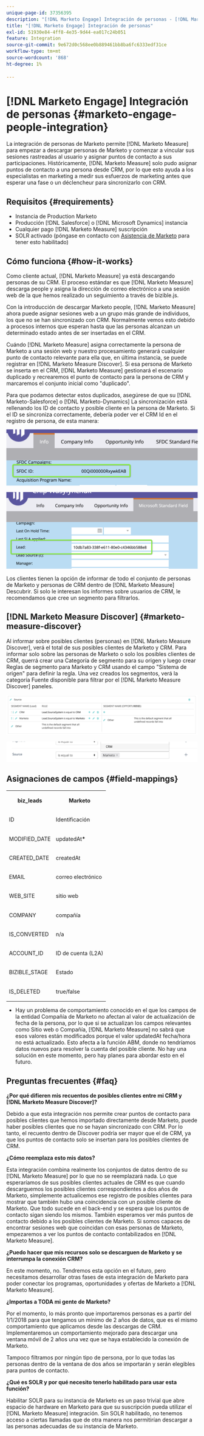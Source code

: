 ```yaml
---
unique-page-id: 37356395
description: "[!DNL Marketo Engage] Integración de personas - [!DNL Marketo Measure]"
title: "[!DNL Marketo Engage] Integración de personas"
exl-id: 51930e84-4ff8-4e35-9d44-ea017c24b051
feature: Integration
source-git-commit: 9e672d0c568ee0b889461bb8ba6fc6333edf31ce
workflow-type: tm+mt
source-wordcount: '868'
ht-degree: 1%

---
```


# [!DNL Marketo Engage] Integración de personas {#marketo-engage-people-integration}

La integración de personas de Marketo permite [!DNL Marketo Measure] para empezar a descargar personas de Marketo y comenzar a vincular sus sesiones rastreadas al usuario y asignar puntos de contacto a sus participaciones. Históricamente, [!DNL Marketo Measure] solo pudo asignar puntos de contacto a una persona desde CRM, por lo que esto ayuda a los especialistas en marketing a medir sus esfuerzos de marketing antes que esperar una fase o un déclencheur para sincronizarlo con CRM.

## Requisitos {#requirements}

* Instancia de Production Marketo
* Producción [!DNL Salesforce] o [!DNL Microsoft Dynamics] instancia
* Cualquier pago [!DNL Marketo Measure] suscripción
* SOLR activado (póngase en contacto con [Asistencia de Marketo](https://nation.marketo.com/t5/Support/ct-p/Support) para tener esto habilitado)

## Cómo funciona {#how-it-works}

Como cliente actual, [!DNL Marketo Measure] ya está descargando personas de su CRM. El proceso estándar es que [!DNL Marketo Measure] descarga people y asigna la dirección de correo electrónico a una sesión web de la que hemos realizado un seguimiento a través de bizible.js.

Con la introducción de descargar Marketo people, [!DNL Marketo Measure] ahora puede asignar sesiones web a un grupo más grande de individuos, los que no se han sincronizado con CRM. Normalmente vemos esto debido a procesos internos que esperan hasta que las personas alcanzan un determinado estado antes de ser insertadas en el CRM.

Cuándo [!DNL Marketo Measure] asigna correctamente la persona de Marketo a una sesión web y nuestro procesamiento generará cualquier punto de contacto relevante para ella que, en última instancia, se puede registrar en [!DNL Marketo Measure Discover]. Si esa persona de Marketo se inserta en el CRM, [!DNL Marketo Measure] gestionará el escenario duplicado y recrearemos el punto de contacto para la persona de CRM y marcaremos el conjunto inicial como &quot;duplicado&quot;.

Para que podamos detectar estos duplicados, asegúrese de que su [!DNL Marketo-Salesforce] o [!DNL Marketo-Dynamics] La sincronización está rellenando los ID de contacto y posible cliente en la persona de Marketo. Si el ID se sincroniza correctamente, debería poder ver el CRM Id en el registro de persona, de esta manera:

![](assets/5a.png)

![](assets/5b.png)

Los clientes tienen la opción de informar de todo el conjunto de personas de Marketo y personas de CRM dentro de [!DNL Marketo Measure] Descubrir. Si solo le interesan los informes sobre usuarios de CRM, le recomendamos que cree un segmento para filtrarlos.

## [!DNL Marketo Measure Discover] {#marketo-measure-discover}

Al informar sobre posibles clientes (personas) en [!DNL Marketo Measure Discover], verá el total de sus posibles clientes de Marketo y CRM. Para informar solo sobre las personas de Marketo o solo los posibles clientes de CRM, querrá crear una Categoría de segmento para su origen y luego crear Reglas de segmento para Marketo y CRM usando el campo &quot;Sistema de origen&quot; para definir la regla. Una vez creados los segmentos, verá la categoría Fuente disponible para filtrar por el [!DNL Marketo Measure Discover] paneles.

![](assets/bizible-discover-1.png)

![](assets/bizible-discover-2.png)

## Asignaciones de campos {#field-mappings}

<table> 
 <colgroup> 
  <col> 
  <col> 
 </colgroup> 
 <tbody> 
  <tr> 
   <th><p><strong>biz_leads</strong></p></th> 
   <th><p><strong>Marketo</strong></p></th> 
  </tr> 
  <tr> 
   <td><p>ID</p></td> 
   <td><p>Identificación</p></td> 
  </tr> 
  <tr> 
   <td><p>MODIFIED_DATE</p></td> 
   <td><p>updatedAt<strong>*</strong></p></td> 
  </tr> 
  <tr> 
   <td><p>CREATED_DATE</p></td> 
   <td><p>createdAt</p></td> 
  </tr> 
  <tr> 
   <td><p>EMAIL</p></td> 
   <td><p>correo electrónico</p></td> 
  </tr> 
  <tr> 
   <td><p>WEB_SITE</p></td> 
   <td><p>sitio web</p></td> 
  </tr> 
  <tr> 
   <td><p>COMPANY</p></td> 
   <td><p>compañía</p></td> 
  </tr> 
  <tr> 
   <td><p>IS_CONVERTED</p></td> 
   <td><p>n/a</p></td> 
  </tr> 
  <tr> 
   <td><p>ACCOUNT_ID</p></td> 
   <td><p>ID de cuenta (L2A)</p></td> 
  </tr> 
  <tr> 
   <td><p>BIZIBLE_STAGE</p></td> 
   <td><p>Estado</p></td> 
  </tr> 
  <tr> 
   <td><p>IS_DELETED</p></td> 
   <td><p>true/false</p></td> 
  </tr> 
 </tbody> 
</table>

* Hay un problema de comportamiento conocido en el que los campos de la entidad Compañía de Marketo no afectan al valor de actualización de fecha de la persona, por lo que si se actualizan los campos relevantes como Sitio web o Compañía, [!DNL Marketo Measure] no sabrá que esos valores están modificados porque el valor updatedAt fecha/hora no está actualizado. Esto afecta a la función ABM, donde no tendríamos datos nuevos para resolver la cuenta del posible cliente. No hay una solución en este momento, pero hay planes para abordar esto en el futuro.

## Preguntas frecuentes {#faq}

**¿Por qué difieren mis recuentos de posibles clientes entre mi CRM y [!DNL Marketo Measure Discover]?**

Debido a que esta integración nos permite crear puntos de contacto para posibles clientes que hemos importado directamente desde Marketo, puede haber posibles clientes que no se hayan sincronizado con CRM. Por lo tanto, el recuento dentro de Discover podría ser mayor que el de CRM, ya que los puntos de contacto solo se insertan para los posibles clientes de CRM.

**¿Cómo reemplaza esto mis datos?**

Esta integración combina realmente los conjuntos de datos dentro de su [!DNL Marketo Measure] por lo que no se reemplazará nada. Lo que esperaríamos de sus posibles clientes actuales de CRM es que cuando descarguemos los posibles clientes correspondientes a dos años de Marketo, simplemente actualicemos ese registro de posibles clientes para mostrar que también hubo una coincidencia con un posible cliente de Marketo. Que todo sucede en el back-end y se espera que los puntos de contacto sigan siendo los mismos. También esperamos ver más puntos de contacto debido a los posibles clientes de Marketo. Si somos capaces de encontrar sesiones web que coincidan con esas personas de Marketo, empezaremos a ver los puntos de contacto contabilizados en [!DNL Marketo Measure].

**¿Puedo hacer que mis recursos solo se descarguen de Marketo y se interrumpa la conexión CRM?**

En este momento, no. Tendremos esta opción en el futuro, pero necesitamos desarrollar otras fases de esta integración de Marketo para poder conectar los programas, oportunidades y ofertas de Marketo a [!DNL Marketo Measure].

**¿Importas a TODA mi gente de Marketo?**

Por el momento, lo más pronto que importaremos personas es a partir del 1/1/2018 para que tengamos un mínimo de 2 años de datos, que es el mismo comportamiento que aplicamos desde las descargas de CRM. Implementaremos un comportamiento mejorado para descargar una ventana móvil de 2 años una vez que se haya establecido la conexión de Marketo.

Tampoco filtramos por ningún tipo de persona, por lo que todas las personas dentro de la ventana de dos años se importarán y serán elegibles para puntos de contacto.

**¿Qué es SOLR y por qué necesito tenerlo habilitado para usar esta función?**

Habilitar SOLR para su instancia de Marketo es un paso trivial que abre espacio de hardware en Marketo para que su suscripción pueda utilizar el [!DNL Marketo Measure] integración. Sin SOLR habilitado, no tenemos acceso a ciertas llamadas que de otra manera nos permitirían descargar a las personas adecuadas de su instancia de Marketo.
